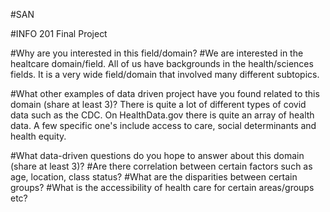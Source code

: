 #SAN

#INFO 201 Final Project

#Why are you interested in this field/domain?
#We are interested in the healtcare domain/field. All of us have backgrounds in the health/sciences fields. It is a very wide field/domain that involved many different subtopics. 

#What other examples of data driven project have you found related to this domain (share at least 3)?
There is quite a lot of different types of covid data such as the CDC. On HealthData.gov there is quite an array of health data. A few specific one's include access to care, social determinants and health equity. 

#What data-driven questions do you hope to answer about this domain (share at least 3)?
#Are there correlation between certain factors such as age, location, class status?
#What are the disparities between certain groups? 
#What is the accessibility of health care for certain areas/groups etc?
